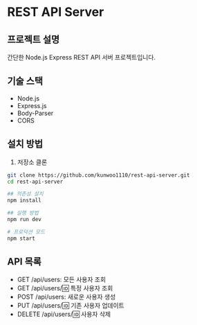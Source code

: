 # REST API Server

## 프로젝트 설명
간단한 Node.js Express REST API 서버 프로젝트입니다.

## 기술 스택
- Node.js
- Express.js
- Body-Parser
- CORS

## 설치 방법
1. 저장소 클론
```bash
git clone https://github.com/kunwoo1110/rest-api-server.git
cd rest-api-server

## 의존성 설치
npm install 

## 실행 방법
npm run dev

# 프로덕션 모드
npm start
```

## API 목록
- GET /api/users: 모든 사용자 조회
- GET /api/users/:id: 특정 사용자 조회
- POST /api/users: 새로운 사용자 생성
- PUT /api/users/:id: 기존 사용자 업데이트
- DELETE /api/users/:id: 사용자 삭제

